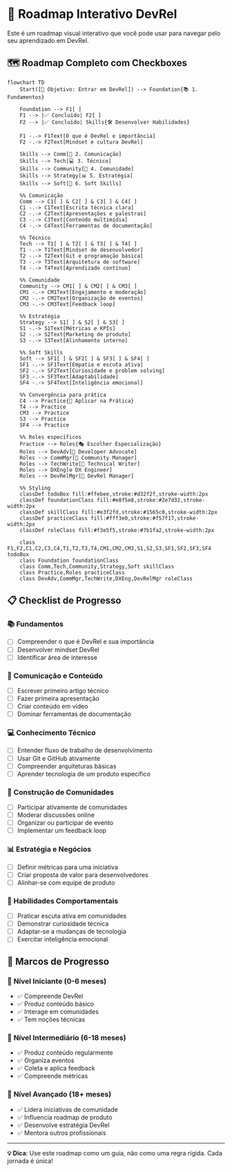 # 🚀 Roadmap Interativo DevRel

Este é um roadmap visual interativo que você pode usar para navegar pelo seu aprendizado em DevRel.

## 🗺️ Roadmap Completo com Checkboxes

```mermaid
flowchart TD
    Start([🎯 Objetivo: Entrar em DevRel]) --> Foundation{📚 1. Fundamentos}
    
    Foundation --> F1[ ] 
    F1 --> |✅ Concluído| F2[ ]
    F2 --> |✅ Concluído| Skills{🛠️ Desenvolver Habilidades}
    
    F1 -.-> F1Text[O que é DevRel e importância]
    F2 -.-> F2Text[Mindset e cultura DevRel]
    
    Skills --> Comm[📝 2. Comunicação]
    Skills --> Tech[💻 3. Técnico] 
    Skills --> Community[👥 4. Comunidade]
    Skills --> Strategy[📊 5. Estratégia]
    Skills --> Soft[🧠 6. Soft Skills]
    
    %% Comunicação
    Comm --> C1[ ] & C2[ ] & C3[ ] & C4[ ]
    C1 -.-> C1Text[Escrita técnica clara]
    C2 -.-> C2Text[Apresentações e palestras]
    C3 -.-> C3Text[Conteúdo multimídia]
    C4 -.-> C4Text[Ferramentas de documentação]
    
    %% Técnico
    Tech --> T1[ ] & T2[ ] & T3[ ] & T4[ ]
    T1 -.-> T1Text[Mindset de desenvolvedor]
    T2 -.-> T2Text[Git e programação básica]
    T3 -.-> T3Text[Arquitetura de software]
    T4 -.-> T4Text[Aprendizado contínuo]
    
    %% Comunidade
    Community --> CM1[ ] & CM2[ ] & CM3[ ]
    CM1 -.-> CM1Text[Engajamento e moderação]
    CM2 -.-> CM2Text[Organização de eventos]
    CM3 -.-> CM3Text[Feedback loop]
    
    %% Estratégia
    Strategy --> S1[ ] & S2[ ] & S3[ ]
    S1 -.-> S1Text[Métricas e KPIs]
    S2 -.-> S2Text[Marketing de produto]
    S3 -.-> S3Text[Alinhamento interno]
    
    %% Soft Skills
    Soft --> SF1[ ] & SF2[ ] & SF3[ ] & SF4[ ]
    SF1 -.-> SF1Text[Empatia e escuta ativa]
    SF2 -.-> SF2Text[Curiosidade e problem solving]
    SF3 -.-> SF3Text[Adaptabilidade]
    SF4 -.-> SF4Text[Inteligência emocional]
    
    %% Convergência para prática
    C4 --> Practice{🎯 Aplicar na Prática}
    T4 --> Practice
    CM3 --> Practice
    S3 --> Practice
    SF4 --> Practice
    
    %% Roles específicos
    Practice --> Roles{🎭 Escolher Especialização}
    Roles --> DevAdv[🎤 Developer Advocate]
    Roles --> CommMgr[👥 Community Manager]
    Roles --> TechWrite[📝 Technical Writer]
    Roles --> DXEng[⚙️ DX Engineer]
    Roles --> DevRelMgr[👔 DevRel Manager]
    
    %% Styling
    classDef todoBox fill:#ffebee,stroke:#d32f2f,stroke-width:2px
    classDef foundationClass fill:#e8f5e8,stroke:#2e7d32,stroke-width:2px
    classDef skillClass fill:#e3f2fd,stroke:#1565c0,stroke-width:2px
    classDef practiceClass fill:#fff3e0,stroke:#f57f17,stroke-width:2px
    classDef roleClass fill:#f3e5f5,stroke:#7b1fa2,stroke-width:2px
    
    class F1,F2,C1,C2,C3,C4,T1,T2,T3,T4,CM1,CM2,CM3,S1,S2,S3,SF1,SF2,SF3,SF4 todoBox
    class Foundation foundationClass
    class Comm,Tech,Community,Strategy,Soft skillClass
    class Practice,Roles practiceClass
    class DevAdv,CommMgr,TechWrite,DXEng,DevRelMgr roleClass
```

## 📋 Checklist de Progresso

### 📚 Fundamentos
- [ ] Compreender o que é DevRel e sua importância
- [ ] Desenvolver mindset DevRel
- [ ] Identificar área de interesse

### 📝 Comunicação e Conteúdo
- [ ] Escrever primeiro artigo técnico
- [ ] Fazer primeira apresentação
- [ ] Criar conteúdo em vídeo
- [ ] Dominar ferramentas de documentação

### 💻 Conhecimento Técnico
- [ ] Entender fluxo de trabalho de desenvolvimento
- [ ] Usar Git e GitHub ativamente
- [ ] Compreender arquiteturas básicas
- [ ] Aprender tecnologia de um produto específico

### 👥 Construção de Comunidades
- [ ] Participar ativamente de comunidades
- [ ] Moderar discussões online
- [ ] Organizar ou participar de evento
- [ ] Implementar um feedback loop

### 📊 Estratégia e Negócios
- [ ] Definir métricas para uma iniciativa
- [ ] Criar proposta de valor para desenvolvedores
- [ ] Alinhar-se com equipe de produto

### 🧠 Habilidades Comportamentais
- [ ] Praticar escuta ativa em comunidades
- [ ] Demonstrar curiosidade técnica
- [ ] Adaptar-se a mudanças de tecnologia
- [ ] Exercitar inteligência emocional

## 🎯 Marcos de Progresso

### 🌱 **Nível Iniciante** (0-6 meses)
- ✅ Compreende DevRel
- ✅ Produz conteúdo básico
- ✅ Interage em comunidades
- ✅ Tem noções técnicas

### 🌿 **Nível Intermediário** (6-18 meses)
- ✅ Produz conteúdo regularmente
- ✅ Organiza eventos
- ✅ Coleta e aplica feedback
- ✅ Compreende métricas

### 🌳 **Nível Avançado** (18+ meses)
- ✅ Lidera iniciativas de comunidade
- ✅ Influencia roadmap de produto
- ✅ Desenvolve estratégia DevRel
- ✅ Mentora outros profissionais

---

**💡 Dica**: Use este roadmap como um guia, não como uma regra rígida. Cada jornada é única!
